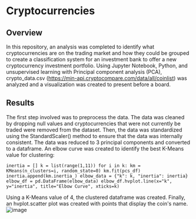 # Cryptocurrencies
## Overview

In this repository, an analysis was completed to identify what cryptocurrencies are on the trading market and how they could be grouped to create a classification system for an investment bank to offer a new cryptocurrency investment portfolio. Using Jupyter Notebook, Python, and unsupervised learning with Principal component analysis (PCA), crypto_data.csv (https://min-api.cryptocompare.com/data/all/coinlist) was analyzed and a visualization was created to present before a board. 

## Results 

The first step involved was to preprocess the data. The data was cleaned by dropping null values and cryptocurrencies that were not currently be traded were removed from the dataset. Then, the data was standardized using the StandardScaler() method to ensure that the data was internally consistent. The data was reduced to 3 principal components and converted to a dataframe. An elbow curve was created to identify the best K-Means value for clustering:

`inertia = []
k = list(range(1,11))
for i in k:
    km = KMeans(n_clusters=i, random_state=0)
    km.fit(pcs_df)
    inertia.append(km.inertia_)
elbow_data = {"k": k, "inertia": inertia}
elbow_df = pd.DataFrame(elbow_data)
elbow_df.hvplot.line(x="k", y="inertia", title="Elbow Curve", xticks=k)`

Using a K-Means value of 4, the clustered dataframe was created. Finally, an hvplot.scatter plot was created with points that display the coin's name. 
![image](https://user-images.githubusercontent.com/95376544/165017629-9cafd109-5619-4449-aca7-82d3d14f5c9d.png)
